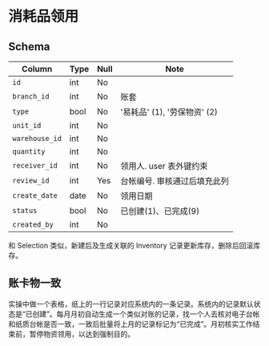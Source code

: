 # 消耗品领用

Schema
---------------------------------------------------------------------------

Column                              | Type      | Null | Note
------------------------------------|-----------|------|-------
`id`                                | int       | No   | 
`branch_id`                         | int       | No   | 账套 
`type`                              | bool      | No   | '易耗品' (1), '劳保物资' (2)
`unit_id`                           | int       | No   | 
`warehouse_id`                      | int       | No   | 
`quantity`                          | int       | No   | 
`receiver_id`                       | int       | No   | 领用人. user 表外键约束
`review_id`                         | int       | Yes  | 台帐编号. 审核通过后填充此列
`create_date`                       | date      | No   | 领用日期
`status`                            | bool      | No   | 已创建(1)、已完成(9)
`created_by`                        | int       | No   | 

和 Selection 类似，新建后及生成关联的 Inventory 记录更新库存，删除后回滚库存。

账卡物一致
---------------------------------------------------------------------------

实操中做一个表格，纸上的一行记录对应系统内的一条记录。系统内的记录默认状态是“已创建”。每月月初自动生成一个类似对账的记录，找一个人去核对电子台帐和纸质台帐是否一致，一致后批量将上月的记录标记为“已完成”。月初核实工作结束前，暂停物资领用，以达到强制目的。
